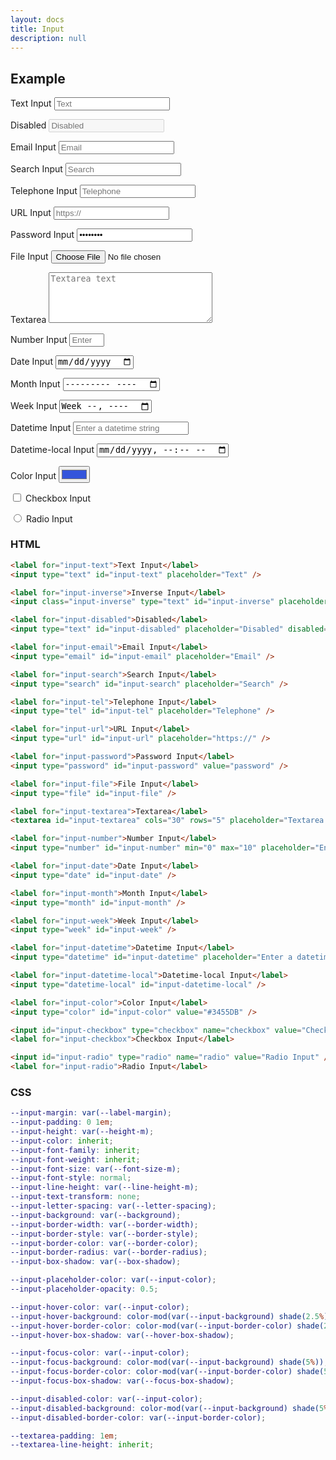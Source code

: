 ```yaml
---
layout: docs
title: Input
description: null
---
```


## Example

<form>
  <p class="field">
    <label for="input-text">Text Input</label>
    <input type="text" id="input-text" placeholder="Text">
  </p>
  <p class="field">
    <label for="input-disabled">Disabled</label>
    <input type="text" id="input-disabled" placeholder="Disabled" disabled="">
  </p>
  <p class="field">
    <label for="input-email">Email Input</label>
    <input type="email" id="input-email" placeholder="Email">
  </p>
  <p class="field">
    <label for="input-search">Search Input</label>
    <input type="search" id="input-search" placeholder="Search">
  </p>
  <p class="field">
    <label for="input-tel">Telephone Input</label>
    <input type="tel" id="input-tel" placeholder="Telephone">
  </p>
  <p class="field">
    <label for="input-url">URL Input</label>
    <input type="url" id="input-url" placeholder="https://">
  </p>
  <p class="field">
    <label for="input-password">Password Input</label>
    <input type="password" id="input-password" value="password">
  </p>
  <p class="field">
    <label for="input-file">File Input</label>
    <input type="file" id="input-file">
  </p>
  <p class="field">
    <label for="input-textarea">Textarea</label>
    <textarea id="input-textarea" cols="30" rows="5" placeholder="Textarea text"></textarea>
  </p>
  <p class="field">
    <label for="input-number">Number Input</label>
    <input type="number" id="input-number" min="0" max="10" placeholder="Enter a number form 0 to 10">
  </p>
  <p class="field">
    <label for="input-date">Date Input</label>
    <input type="date" id="input-date">
  </p>
  <p class="field">
    <label for="input-month">Month Input</label>
    <input type="month" id="input-month">
  </p>
  <p class="field">
    <label for="input-week">Week Input</label>
    <input type="week" id="input-week">
  </p>
  <p class="field">
    <label for="input-datetime">Datetime Input</label>
    <input type="datetime" id="input-datetime" placeholder="Enter a datetime string">
  </p>
  <p class="field">
    <label for="input-datetime-local">Datetime-local Input</label>
    <input type="datetime-local" id="input-datetime-local">
  </p>
  <p class="field">
    <label for="input-color">Color Input</label>
    <input type="color" id="input-color" value="#3455DB">
  </p>
  <p class="field">
    <input id="input-checkbox" type="checkbox" name="checkbox" value="Checkbox Input">
    <label for="input-checkbox">Checkbox Input</label>
  </p>
  <p class="field">
    <input id="input-radio" type="radio" name="radio" value="Radio Input">
    <label for="input-radio">Radio Input</label>
  </p>
</form>

### HTML

```html
<label for="input-text">Text Input</label>
<input type="text" id="input-text" placeholder="Text" />

<label for="input-inverse">Inverse Input</label>
<input class="input-inverse" type="text" id="input-inverse" placeholder="Inverse" />

<label for="input-disabled">Disabled</label>
<input type="text" id="input-disabled" placeholder="Disabled" disabled="" />

<label for="input-email">Email Input</label>
<input type="email" id="input-email" placeholder="Email" />

<label for="input-search">Search Input</label>
<input type="search" id="input-search" placeholder="Search" />

<label for="input-tel">Telephone Input</label>
<input type="tel" id="input-tel" placeholder="Telephone" />

<label for="input-url">URL Input</label>
<input type="url" id="input-url" placeholder="https://" />

<label for="input-password">Password Input</label>
<input type="password" id="input-password" value="password" />

<label for="input-file">File Input</label>
<input type="file" id="input-file" />

<label for="input-textarea">Textarea</label>
<textarea id="input-textarea" cols="30" rows="5" placeholder="Textarea text"></textarea>

<label for="input-number">Number Input</label>
<input type="number" id="input-number" min="0" max="10" placeholder="Enter a number form 0 to 10" />

<label for="input-date">Date Input</label>
<input type="date" id="input-date" />

<label for="input-month">Month Input</label>
<input type="month" id="input-month" />

<label for="input-week">Week Input</label>
<input type="week" id="input-week" />

<label for="input-datetime">Datetime Input</label>
<input type="datetime" id="input-datetime" placeholder="Enter a datetime string" />

<label for="input-datetime-local">Datetime-local Input</label>
<input type="datetime-local" id="input-datetime-local" />

<label for="input-color">Color Input</label>
<input type="color" id="input-color" value="#3455DB" />

<input id="input-checkbox" type="checkbox" name="checkbox" value="Checkbox Input" />
<label for="input-checkbox">Checkbox Input</label>

<input id="input-radio" type="radio" name="radio" value="Radio Input" />
<label for="input-radio">Radio Input</label>
```

### CSS

```scss
--input-margin: var(--label-margin);
--input-padding: 0 1em;
--input-height: var(--height-m);
--input-color: inherit;
--input-font-family: inherit;
--input-font-weight: inherit;
--input-font-size: var(--font-size-m);
--input-font-style: normal;
--input-line-height: var(--line-height-m);
--input-text-transform: none;
--input-letter-spacing: var(--letter-spacing);
--input-background: var(--background);
--input-border-width: var(--border-width);
--input-border-style: var(--border-style);
--input-border-color: var(--border-color);
--input-border-radius: var(--border-radius);
--input-box-shadow: var(--box-shadow);

--input-placeholder-color: var(--input-color);
--input-placeholder-opacity: 0.5;

--input-hover-color: var(--input-color);
--input-hover-background: color-mod(var(--input-background) shade(2.5%));
--input-hover-border-color: color-mod(var(--input-border-color) shade(2.5%));
--input-hover-box-shadow: var(--hover-box-shadow);

--input-focus-color: var(--input-color);
--input-focus-background: color-mod(var(--input-background) shade(5%));
--input-focus-border-color: color-mod(var(--input-border-color) shade(5%));
--input-focus-box-shadow: var(--focus-box-shadow);

--input-disabled-color: var(--input-color);
--input-disabled-background: color-mod(var(--input-background) shade(5%));
--input-disabled-border-color: var(--input-border-color);

--textarea-padding: 1em;
--textarea-line-height: inherit;
```
